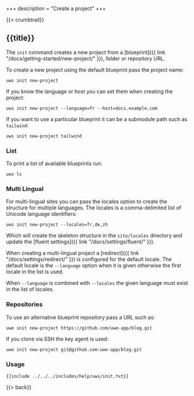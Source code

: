 +++
description = "Create a project"
+++

{{> crumbtrail}}

## {{title}}

The `init` command creates a new project from a [blueprint]({{ link "/docs/getting-started/new-project/" }}), folder or repository URL.

To create a new project using the default blueprint pass the project name:

```text
uws init new-project
```

If you know the language or host you can set them when creating the project:

```text
uws init new-project --language=fr --host=docs.example.com
```

If you want to use a particular blueprint it can be a submodule path such as `tailwind`:

```text
uws init new-project tailwind
```

### List

To print a list of available blueprints run:

```text
uws ls
```

### Multi Lingual

For multi-lingual sites you can pass the locales option to create the structure for multiple languages. The locales is a comma-delimited list of Unicode language identifiers:

```text
uws init new-project --locales=fr,de,zh
```

Which will create the skeleton structure in the `site/locales` directory and update the [fluent settings]({{ link "/docs/settings/fluent/" }}).

When creating a multi-lingual project a [redirect]({{ link "/docs/settings/redirect/" }}) is configured for the default locale. The default locale is the `--language` option when it is given otherwise the first locale in the list is used.

When `--language` is combined with `--locales` the given language must exist in the list of locales.

### Repositories

To use an alternative blueprint repository pass a URL such as:

```text
uwe init new-project https://github.com/uwe-app/blog.git
```

If you clone via SSH the key agent is used:

```text
uwe init new-project git@github.com:uwe-app/blog.git
```

### Usage

```text
{{include ../../../includes/help/uws/init.txt}}
```

{{> back}}
